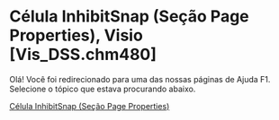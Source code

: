 
# Célula InhibitSnap (Seção Page Properties), Visio [Vis_DSS.chm480]

Olá! Você foi redirecionado para uma das nossas páginas de Ajuda F1. Selecione o tópico que estava procurando abaixo.

[Célula InhibitSnap (Seção Page Properties)](http://msdn.microsoft.com/library/ab9fcebc-1550-3b9e-e3b4-e8b92424390b%28Office.15%29.aspx)
